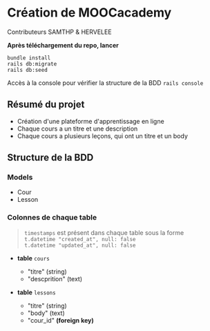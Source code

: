 # Création de MOOCacademy

Contributeurs SAMTHP & HERVELEE

**Après téléchargement du repo, lancer**

```bundle install```  
```rails db:migrate```  
```rails db:seed```  

Accès à la console pour vérifier la structure de la BDD
```rails console```


## Résumé du projet
- Création d'une plateforme d'apprentissage en ligne
- Chaque cours a un titre et une description
- Chaque cours a plusieurs leçons, qui ont un titre et un body

## Structure de la BDD

### Models 
- Cour
- Lesson

### Colonnes de chaque table
> ```timestamps``` est présent dans chaque table sous la forme  
> ```t.datetime "created_at", null: false```  
> ```t.datetime "updated_at", null: false```   

* **table** ```cours```
    * "titre" (string)
    * "descprition" (text)

* **table** ```lessons```
    * "titre" (string)
    * "body" (text)
    * "cour_id" **(foreign key)**
